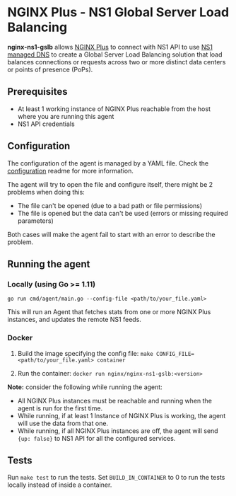 # NGINX Plus - NS1 Global Server Load Balancing

**nginx-ns1-gslb** allows [NGINX Plus](https://www.nginx.com/products/nginx) to connect with NS1 API to use [NS1 managed DNS](https://ns1.com/products/managed-dns) to create a Global Server Load Balancing solution that load balances connections or requests across two or more distinct data centers or points of presence (PoPs).

## Prerequisites
* At least 1 working instance of NGINX Plus reachable from the host where you are running this agent
* NS1 API credentials

## Configuration
The configuration of the agent is managed by a YAML file. Check the [configuration](configs/README.md) readme for more information.

The agent will try to open the file and configure itself, there might be 2 problems when doing this:

* The file can't be opened (due to a bad path or file permissions)
* The file is opened but the data can't be used (errors or missing required parameters)
  
Both cases will make the agent fail to start with an error to describe the problem.

## Running the agent

### Locally (using Go >= 1.11)

`go run cmd/agent/main.go --config-file <path/to/your_file.yaml>`

This will run an Agent that fetches stats from one or more NGINX Plus instances, and updates the remote NS1 feeds. 

### Docker

1. Build the image specifying the config file:
`make CONFIG_FILE=<path/to/your_file.yaml> container`

1. Run the container:
`docker run nginx/nginx-ns1-gslb:<version>`

**Note:** consider the following while running the agent:

* All NGINX Plus instances must be reachable and running when the agent is run for the first time.
* While running, if at least 1 Instance of NGINX Plus is working, the agent will use the data from that one.
* While running, if all NGINX Plus instances are off, the agent will send `{up: false}` to NS1 API for all the configured services.

## Tests
Run `make test` to run the tests. Set `BUILD_IN_CONTAINER` to 0 to run the tests locally instead of inside a container.